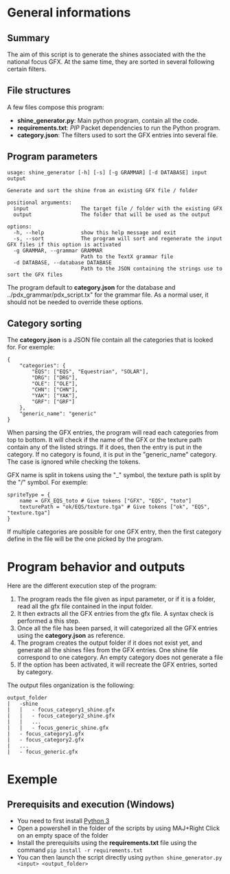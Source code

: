 # General informations
## Summary
The aim of this script is to generate the shines associated with the the national focus GFX. At the same time, they are sorted in several following certain filters.
## File structures
A few files compose this program:
 * **shine_generator.py**: Main python program, contain all the code.
 * **requirements.txt**: *PIP* Packet dependencies to run the Python program.
 * **category.json**: The filters used to sort the GFX entries into several file.
## Program parameters
```
usage: shine_generator [-h] [-s] [-g GRAMMAR] [-d DATABASE] input output

Generate and sort the shine from an existing GFX file / folder

positional arguments:
  input                 The target file / folder with the existing GFX
  output                The folder that will be used as the output

options:
  -h, --help            show this help message and exit
  -s, --sort            The program will sort and regenerate the input GFX files if this option is activated
  -g GRAMMAR, --grammar GRAMMAR
                        Path to the TextX grammar file
  -d DATABASE, --database DATABASE
                        Path to the JSON containing the strings use to sort the GFX files
```
The program default to **category.json** for the database and ../pdx_grammar/pdx_script.tx" for the grammar file. As a normal user, it should not be needed to override these options.
## Category sorting
The **category.json** is a JSON file contain all the categories that is looked for. For exemple:
```
{
    "categories": {
        "EQS": ["EQS", "Equestrian", "SOLAR"],
        "DRG": ["DRG"],
        "OLE": ["OLE"],
        "CHN": ["CHN"],
        "YAK": ["YAK"],
        "GRF": ["GRF"]
    },
    "generic_name": "generic"
}
```
When parsing the GFX entries, the program will read each categories from top to bottom. It will check if the name of the GFX or the texture path contain any of the listed strings. If it does, then the entry is put in the category. If no category is found, it is put in the "generic_name" category. The case is ignored while checking the tokens.

GFX name is split in tokens using the "_" symbol, the texture path is split by the "/" symbol. For exemple:
```
spriteType = {
    name = GFX_EQS_toto # Give tokens ["GFX", "EQS", "toto"]
    texturePath = "ok/EQS/texture.tga" # Give tokens ["ok", "EQS", "texture.tga"]
}
```
If multiple categories are possible for one GFX entry, then the first category define in the file will be the one picked by the program.
# Program behavior and outputs
Here are the different execution step of the program:
 1. The program reads the file given as input parameter, or if it is a folder, read all the gfx file contained in the input folder.
 2. It then extracts all the GFX entries from the gfx file. A syntax check is performed a this step.
 3. Once all the file has been parsed, it will categorized all the GFX entries using the **category.json** as reference.
 4. The program creates the output folder if it does not exist yet, and generate all the shines files from the GFX entries. One shine file correspond to one category. An empty category does not generate a file
 5. If the option has been activated, it will recreate the GFX entries, sorted by category.

The output files organization is the following:
```
output_folder
|   -shine
|   |   - focus_category1_shine.gfx
|   |   - focus_category2_shine.gfx
|   |   ...
|   |   - focus_generic_shine.gfx
|   - focus_category1.gfx
|   - focus_category2.gfx
|   ...
|   - focus_generic.gfx
```
# Exemple
## Prerequisits and execution (Windows)
 * You need to first install [Python 3](https://www.python.org/downloads/release/python-3130/)
 * Open a powershell in the folder of the scripts by using MAJ+Right Click on an empty space of the folder
 * Install the prerequisits using the **requirements.txt** file using the command `pip install -r requirements.txt`
 * You can then launch the script directly using `python shine_generator.py <input> <output_folder>`